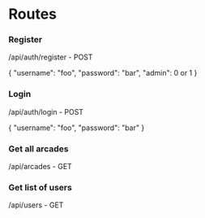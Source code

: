 # Routes

### Register
/api/auth/register - POST

{ 
	"username": "foo",
	"password": "bar",
	"admin": 0 or 1
}

### Login
/api/auth/login - POST

{
	"username": "foo",
	"password": "bar"
}

### Get all arcades
/api/arcades - GET

### Get list of users
/api/users - GET
